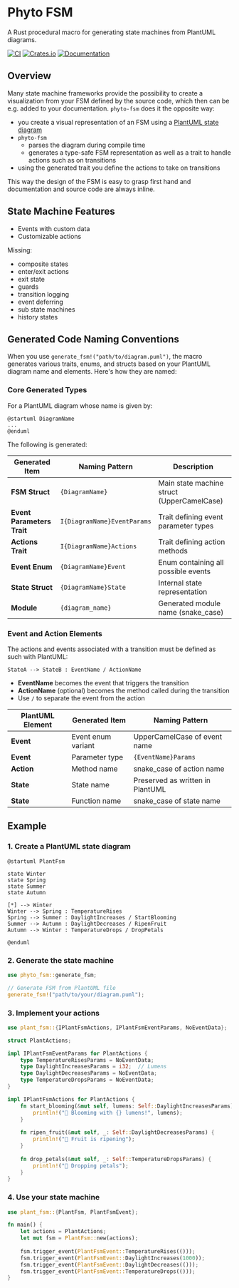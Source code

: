 # Phyto FSM

A Rust procedural macro for generating state machines from PlantUML diagrams.

[![CI](https://github.com/TobTheRock/phytofsm/actions/workflows/ci.yml/badge.svg)](https://github.com/TobTheRock/phytofsm/actions/workflows/ci.yml)
[![Crates.io](https://img.shields.io/crates/v/phyto-fsm)](https://crates.io/crates/phyto-fsm)
[![Documentation](https://docs.rs/phyto-fsm/badge.svg)](https://docs.rs/phyto-fsm)

## Overview

Many state machine frameworks provide the possibility to create a visualization from your FSM
defined by the source code, which then can be e.g. added to your documentation.
`phyto-fsm` does it the opposite way:

- you create a visual representation of an FSM using a [PlantUML state diagram](https://plantuml.com/state-diagram)
- `phyto-fsm`
  - parses the diagram during compile time
  - generates a type-safe FSM representation as well as a trait to handle actions such as on transitions
- using the generated trait you define the actions to take on transitions

This way the design of the FSM is easy to grasp first hand and documentation and source code are always inline.

## State Machine Features

- Events with custom data
- Customizable actions

Missing:

- composite states
- enter/exit actions
- exit state
- guards
- transition logging
- event deferring
- sub state machines
- history states

## Generated Code Naming Conventions

When you use `generate_fsm!("path/to/diagram.puml")`, the macro generates various traits, enums, and structs based on your PlantUML diagram name and elements. Here's how they are named:

### Core Generated Types

For a PlantUML diagram whose name is given by:

```
@startuml DiagramName
...
@enduml
```

The following is generated:

| Generated Item | Naming Pattern | Description |
|---------------|----------------|-------------|
| **FSM Struct** | `{DiagramName}` | Main state machine struct (UpperCamelCase) |
| **Event Parameters Trait** | `I{DiagramName}EventParams` | Trait defining event parameter types |
| **Actions Trait** | `I{DiagramName}Actions` | Trait defining action methods |
| **Event Enum** | `{DiagramName}Event` | Enum containing all possible events |
| **State Struct** | `{DiagramName}State` | Internal state representation |
| **Module** | `{diagram_name}` | Generated module name (snake_case) |

### Event and Action Elements

The actions and events associated with a transition must be defined as such with PlantUML:

```
StateA --> StateB : EventName / ActionName
```

- **EventName** becomes the event that triggers the transition
- **ActionName** (optional) becomes the method called during the transition
- Use `/` to separate the event from the action

| PlantUML Element | Generated Item | Naming Pattern |
|-----------------|----------------|----------------|
| **Event** | Event enum variant | UpperCamelCase of event name |
| **Event** | Parameter type | `{EventName}Params` |
| **Action** | Method name | snake_case of action name |
| **State** | State name | Preserved as written in PlantUML |
| **State** | Function name | snake_case of state name |

## Example

### 1. Create a PlantUML state diagram

```puml
@startuml PlantFsm 

state Winter 
state Spring
state Summer
state Autumn

[*] --> Winter
Winter --> Spring : TemperatureRises
Spring --> Summer : DaylightIncreases / StartBlooming
Summer --> Autumn : DaylightDecreases / RipenFruit
Autumn --> Winter : TemperatureDrops / DropPetals 

@enduml
```

### 2. Generate the state machine

```rust
use phyto_fsm::generate_fsm;

// Generate FSM from PlantUML file
generate_fsm!("path/to/your/diagram.puml");
```

### 3. Implement your actions

```rust
use plant_fsm::{IPlantFsmActions, IPlantFsmEventParams, NoEventData};

struct PlantActions;

impl IPlantFsmEventParams for PlantActions {
    type TemperatureRisesParams = NoEventData;
    type DaylightIncreasesParams = i32;  // Lumens
    type DaylightDecreasesParams = NoEventData;
    type TemperatureDropsParams = NoEventData;
}

impl IPlantFsmActions for PlantActions {
    fn start_blooming(&mut self, lumens: Self::DaylightIncreasesParams) {
        println!("🌸 Blooming with {} lumens!", lumens);
    }
    
    fn ripen_fruit(&mut self, _: Self::DaylightDecreasesParams) {
        println!("🍎 Fruit is ripening");
    }
    
    fn drop_petals(&mut self, _: Self::TemperatureDropsParams) {
        println!("🍂 Dropping petals");
    }
}
```

### 4. Use your state machine

```rust
use plant_fsm::{PlantFsm, PlantFsmEvent};

fn main() {
    let actions = PlantActions;
    let mut fsm = PlantFsm::new(actions);
    
    fsm.trigger_event(PlantFsmEvent::TemperatureRises(()));
    fsm.trigger_event(PlantFsmEvent::DaylightIncreases(1000)); 
    fsm.trigger_event(PlantFsmEvent::DaylightDecreases(()));
    fsm.trigger_event(PlantFsmEvent::TemperatureDrops(()));
}
```
